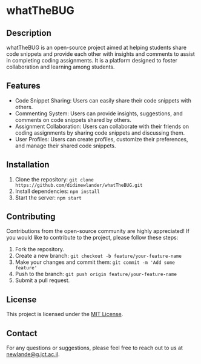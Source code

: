 # whatTheBUG

## Description

whatTheBUG is an open-source project aimed at helping students share code snippets and provide each other with insights and comments to assist in completing coding assignments. It is a platform designed to foster collaboration and learning among students.

## Features

- Code Snippet Sharing: Users can easily share their code snippets with others.
- Commenting System: Users can provide insights, suggestions, and comments on code snippets shared by others.
- Assignment Collaboration: Users can collaborate with their friends on coding assignments by sharing code snippets and discussing them.
- User Profiles: Users can create profiles, customize their preferences, and manage their shared code snippets.

## Installation

1. Clone the repository: `git clone https://github.com/didinewlander/whatTheBUG.git`
2. Install dependencies: `npm install`
3. Start the server: `npm start`

## Contributing

Contributions from the open-source community are highly appreciated! If you would like to contribute to the project, please follow these steps:

1. Fork the repository.
2. Create a new branch: `git checkout -b feature/your-feature-name`
3. Make your changes and commit them: `git commit -m 'Add some feature'`
4. Push to the branch: `git push origin feature/your-feature-name`
5. Submit a pull request.

## License

This project is licensed under the [MIT License](LICENSE).

## Contact

For any questions or suggestions, please feel free to reach out to us at [newlande@g.jct.ac.il](mailto:email@example.com).

